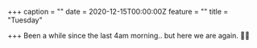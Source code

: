 +++
caption = ""
date = 2020-12-15T00:00:00Z
feature = ""
title = "Tuesday"

+++
Been a while since the last 4am morning.. but here we are again. 🙈😴